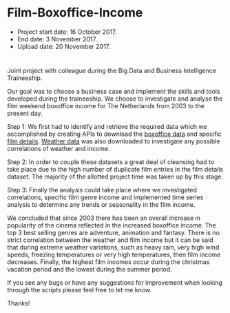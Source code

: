 # Film-Boxoffice-Income
- Project start date: 16 October 2017.
- End date: 3 November 2017.
- Upload date: 20 November 2017.
#

Joint project with colleague during the Big Data and Business Intelligence Traineeship.

Our goal was to choose a business case and implement the skills and tools developed during the traineeship. We choose to investigate and analyse the film weekend boxoffice income for The Netherlands from 2003 to the present day.

Step 1: We first had to identify and retrieve the required data which we accomplished by creating APIs to download the [boxoffice data](http://boxofficenl.net/) and specific [film details](https://www.themoviedb.org/?language=en). [Weather data](http://www.knmi.nl/home) was also downloaded to investigate any possible correlations of weather and income.

Step 2: In order to couple these datasets a great deal of cleansing had to take place due to the high number of duplicate film entries in the film details dataset. The majority of the allotted project time was taken up by this stage.

Step 3: Finally the analysis could take place where we investigated correlations, specific film genre income and implemented time series analysis to determine any trends or seasonality in the film income.

We concluded that since 2003 there has been an overall increase in popularity of the cinema reflected in the increased boxoffice income. The top 3 best selling genres are adventure, animation and fantasy. There is no strict correlation between the weather and film income but it can be said that during extreme weather variations, such as heavy rain, very high wind speeds, freezing temperatures or very high temperatures, then film income decreases. Finally, the highest film incomes occur during the christmas vacation period and the lowest during the summer period.

If you see any bugs or have any suggestions for improvement when looking through the scripts please feel free to let me know.

Thanks!

